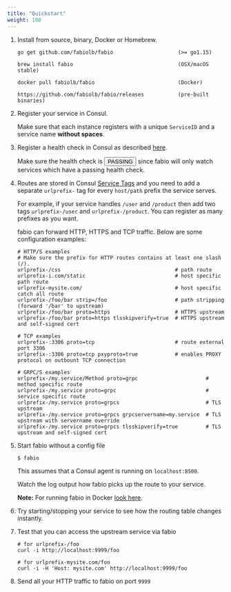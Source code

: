 ```yaml
---
title: "Quickstart"
weight: 100
---
```



1. Install from source, binary, Docker or Homebrew.

	```
	go get github.com/fabiolb/fabio                     (>= go1.15)

	brew install fabio                                  (OSX/macOS stable)

	docker pull fabiolb/fabio                           (Docker)

	https://github.com/fabiolb/fabio/releases           (pre-built binaries)
	```

2. Register your service in Consul.

	Make sure that each instance registers with a unique `ServiceID` and a service name **without spaces**.

3. Register a health check in Consul as described [here](https://www.consul.io/docs/agent/checks.html).

	Make sure the health check is <button type="button" class="btn btn-xs
	btn-success">PASSING</button> since fabio will only watch services which
	have a passing health check.

4. Routes are stored in Consul [Service Tags](https://www.consul.io/docs/agent/services.html)
and you need to add a separate `urlprefix-` tag for every `host/path` prefix the service serves.
	
	For example, if your service handles `/user` and `/product` then add two tags `urlprefix-/user` and `urlprefix-/product`. 
	You can register as many prefixes as you want.

	fabio can forward HTTP, HTTPS and TCP traffic. Below are some configuration examples:

	```
	# HTTP/S examples
	# Make sure the prefix for HTTP routes contains at least one slash (/).
	urlprefix-/css                                     # path route
	urlprefix-i.com/static                             # host specific path route
	urlprefix-mysite.com/                              # host specific catch all route
	urlprefix-/foo/bar strip=/foo                      # path stripping (forward '/bar' to upstream)
	urlprefix-/foo/bar proto=https                     # HTTPS upstream
	urlprefix-/foo/bar proto=https tlsskipverify=true  # HTTPS upstream and self-signed cert

	# TCP examples
	urlprefix-:3306 proto=tcp                          # route external port 3306
	urlprefix-:3306 proto=tcp pxyproto=true            # enables PROXY protocol on outbount TCP connection
	
	# GRPC/S examples
	urlprefix-/my.service/Method proto=grpc                      # method specific route
	urlprefix-/my.service proto=grpc                             # service specific route
	urlprefix-/my.service proto=grpcs                            # TLS upstream
	urlprefix-/my.service proto=grpcs grpcservername=my.service  # TLS upstream with servername override
	urlprefix-/my.service proto=grpcs tlsskipverify=true         # TLS upstream and self-signed cert
	```

5. Start fabio without a config file

	```
	$ fabio
	```

	This assumes that a Consul agent is running on `localhost:8500`.

	Watch the log output how fabio picks up the route to your service.

	**Note:** For running fabio in Docker [look here](/feature/docker/).

6. Try starting/stopping your service to see how the routing table changes instantly.

7. Test that you can access the upstream service via fabio
	
	```
	# for urlprefix-/foo
	curl -i http://localhost:9999/foo

	# for urlprefix-mysite.com/foo
	curl -i -H 'Host: mysite.com' http://localhost:9999/foo

	```

8. Send all your HTTP traffic to fabio on port `9999`
